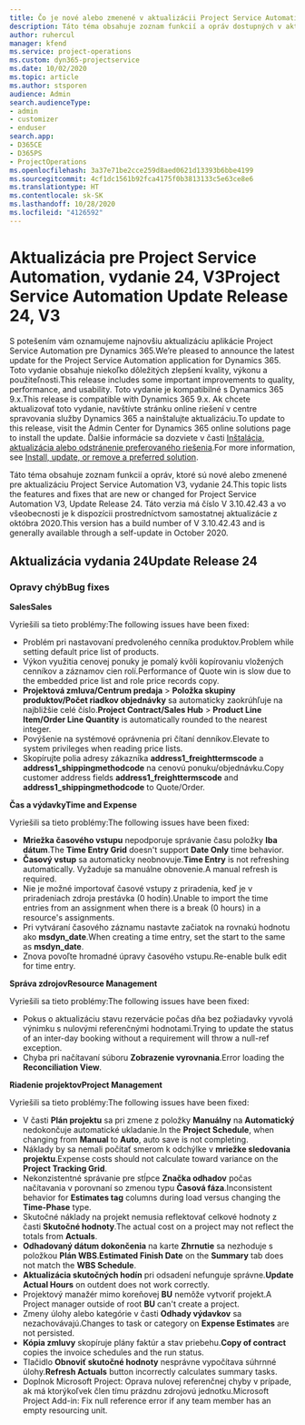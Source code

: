 ```yaml
---
title: Čo je nové alebo zmenené v aktualizácii Project Service Automation, vydanie 24, V3
description: Táto téma obsahuje zoznam funkcií a opráv dostupných v aktualizácii Project Service Automation, vydanie 24, V3
author: ruhercul
manager: kfend
ms.service: project-operations
ms.custom: dyn365-projectservice
ms.date: 10/02/2020
ms.topic: article
ms.author: stsporen
audience: Admin
search.audienceType:
- admin
- customizer
- enduser
search.app:
- D365CE
- D365PS
- ProjectOperations
ms.openlocfilehash: 3a37e71be2cce259d8aed0621d13393b6bbe4199
ms.sourcegitcommit: 4cf1dc1561b92fca4175f0b3813133c5e63ce8e6
ms.translationtype: HT
ms.contentlocale: sk-SK
ms.lasthandoff: 10/28/2020
ms.locfileid: "4126592"
---
```

# <a name="project-service-automation-update-release-24-v3"></a><span data-ttu-id="b6b1b-103">Aktualizácia pre Project Service Automation, vydanie 24, V3</span><span class="sxs-lookup"><span data-stu-id="b6b1b-103">Project Service Automation Update Release 24, V3</span></span>

<span data-ttu-id="b6b1b-104">S potešením vám oznamujeme najnovšiu aktualizáciu aplikácie Project Service Automation pre Dynamics 365.</span><span class="sxs-lookup"><span data-stu-id="b6b1b-104">We’re pleased to announce the latest update for the Project Service Automation application for Dynamics 365.</span></span> <span data-ttu-id="b6b1b-105">Toto vydanie obsahuje niekoľko dôležitých zlepšení kvality, výkonu a použiteľnosti.</span><span class="sxs-lookup"><span data-stu-id="b6b1b-105">This release includes some important improvements to quality, performance, and usability.</span></span> <span data-ttu-id="b6b1b-106">Toto vydanie je kompatibilné s Dynamics 365 9.x.</span><span class="sxs-lookup"><span data-stu-id="b6b1b-106">This release is compatible with Dynamics 365 9.x.</span></span> <span data-ttu-id="b6b1b-107">Ak chcete aktualizovať toto vydanie, navštívte stránku online riešení v centre spravovania služby Dynamics 365 a nainštalujte aktualizáciu.</span><span class="sxs-lookup"><span data-stu-id="b6b1b-107">To update to this release, visit the Admin Center for Dynamics 365 online solutions page to install the update.</span></span> <span data-ttu-id="b6b1b-108">Ďalšie informácie sa dozviete v časti [Inštalácia, aktualizácia alebo odstránenie preferovaného riešenia](https://docs.microsoft.com/power-platform/admin/install-remove-preferred-solution).</span><span class="sxs-lookup"><span data-stu-id="b6b1b-108">For more information, see [Install, update, or remove a preferred solution](https://docs.microsoft.com/power-platform/admin/install-remove-preferred-solution).</span></span>

<span data-ttu-id="b6b1b-109">Táto téma obsahuje zoznam funkcií a opráv, ktoré sú nové alebo zmenené pre aktualizáciu Project Service Automation V3, vydanie 24.</span><span class="sxs-lookup"><span data-stu-id="b6b1b-109">This topic lists the features and fixes that are new or changed for Project Service Automation V3, Update Release 24.</span></span> <span data-ttu-id="b6b1b-110">Táto verzia má číslo V 3.10.42.43 a vo všeobecnosti je k dispozícii prostredníctvom samostatnej aktualizácie z októbra 2020.</span><span class="sxs-lookup"><span data-stu-id="b6b1b-110">This version has a build number of V 3.10.42.43 and is generally available through a self-update in October 2020.</span></span>

## <a name="update-release-24"></a><span data-ttu-id="b6b1b-111">Aktualizácia vydania 24</span><span class="sxs-lookup"><span data-stu-id="b6b1b-111">Update Release 24</span></span>

### <a name="bug-fixes"></a><span data-ttu-id="b6b1b-112">Opravy chýb</span><span class="sxs-lookup"><span data-stu-id="b6b1b-112">Bug fixes</span></span>

<span data-ttu-id="b6b1b-113">**Sales**</span><span class="sxs-lookup"><span data-stu-id="b6b1b-113">**Sales**</span></span>

<span data-ttu-id="b6b1b-114">Vyriešili sa tieto problémy:</span><span class="sxs-lookup"><span data-stu-id="b6b1b-114">The following issues have been fixed:</span></span>

- <span data-ttu-id="b6b1b-115">Problém pri nastavovaní predvoleného cenníka produktov.</span><span class="sxs-lookup"><span data-stu-id="b6b1b-115">Problem while setting default price list of products.</span></span>
- <span data-ttu-id="b6b1b-116">Výkon využitia cenovej ponuky je pomalý kvôli kopírovaniu vložených cenníkov a záznamov cien rolí.</span><span class="sxs-lookup"><span data-stu-id="b6b1b-116">Performance of Quote win is slow due to the embedded price list and role price records copy.</span></span>
- <span data-ttu-id="b6b1b-117">**Projektová zmluva/Centrum predaja** > **Položka skupiny produktov/Počet riadkov objednávky** sa automaticky zaokrúhľuje na najbližšie celé číslo.</span><span class="sxs-lookup"><span data-stu-id="b6b1b-117">**Project Contract/Sales Hub** > **Product Line Item/Order Line Quantity** is automatically rounded to the nearest integer.</span></span>
- <span data-ttu-id="b6b1b-118">Povýšenie na systémové oprávnenia pri čítaní denníkov.</span><span class="sxs-lookup"><span data-stu-id="b6b1b-118">Elevate to system privileges when reading price lists.</span></span>
- <span data-ttu-id="b6b1b-119">Skopírujte polia adresy zákazníka **address1_freighttermscode** a **address1_shippingmethodcode** na cenovú ponuku/objednávku.</span><span class="sxs-lookup"><span data-stu-id="b6b1b-119">Copy customer address fields **address1_freighttermscode** and **address1_shippingmethodcode** to Quote/Order.</span></span> 


<span data-ttu-id="b6b1b-120">**Čas a výdavky**</span><span class="sxs-lookup"><span data-stu-id="b6b1b-120">**Time and Expense**</span></span>

<span data-ttu-id="b6b1b-121">Vyriešili sa tieto problémy:</span><span class="sxs-lookup"><span data-stu-id="b6b1b-121">The following issues have been fixed:</span></span>

- <span data-ttu-id="b6b1b-122">**Mriežka časového vstupu** nepodporuje správanie času položky **Iba dátum**.</span><span class="sxs-lookup"><span data-stu-id="b6b1b-122">The **Time Entry Grid** doesn't support **Date Only** time behavior.</span></span>
- <span data-ttu-id="b6b1b-123">**Časový vstup** sa automaticky neobnovuje.</span><span class="sxs-lookup"><span data-stu-id="b6b1b-123">**Time Entry** is not refreshing automatically.</span></span> <span data-ttu-id="b6b1b-124">Vyžaduje sa manuálne obnovenie.</span><span class="sxs-lookup"><span data-stu-id="b6b1b-124">A manual refresh is required.</span></span>
- <span data-ttu-id="b6b1b-125">Nie je možné importovať časové vstupy z priradenia, keď je v priradeniach zdroja prestávka (0 hodín).</span><span class="sxs-lookup"><span data-stu-id="b6b1b-125">Unable to import the time entries from an assignment when there is a break (0 hours) in a resource's assignments.</span></span>
- <span data-ttu-id="b6b1b-126">Pri vytváraní časového záznamu nastavte začiatok na rovnakú hodnotu ako **msdyn_date**.</span><span class="sxs-lookup"><span data-stu-id="b6b1b-126">When creating a time entry, set the start to the same as **msdyn_date**.</span></span>
- <span data-ttu-id="b6b1b-127">Znova povoľte hromadné úpravy časového vstupu.</span><span class="sxs-lookup"><span data-stu-id="b6b1b-127">Re-enable bulk edit for time entry.</span></span>

<span data-ttu-id="b6b1b-128">**Správa zdrojov**</span><span class="sxs-lookup"><span data-stu-id="b6b1b-128">**Resource Management**</span></span>

<span data-ttu-id="b6b1b-129">Vyriešili sa tieto problémy:</span><span class="sxs-lookup"><span data-stu-id="b6b1b-129">The following issues have been fixed:</span></span>

- <span data-ttu-id="b6b1b-130">Pokus o aktualizáciu stavu rezervácie počas dňa bez požiadavky vyvolá výnimku s nulovými referenčnými hodnotami.</span><span class="sxs-lookup"><span data-stu-id="b6b1b-130">Trying to update the status of an inter-day booking without a requirement will throw a null-ref exception.</span></span>
- <span data-ttu-id="b6b1b-131">Chyba pri načítavaní súboru **Zobrazenie vyrovnania**.</span><span class="sxs-lookup"><span data-stu-id="b6b1b-131">Error loading the **Reconciliation View**.</span></span>


<span data-ttu-id="b6b1b-132">**Riadenie projektov**</span><span class="sxs-lookup"><span data-stu-id="b6b1b-132">**Project Management**</span></span>

<span data-ttu-id="b6b1b-133">Vyriešili sa tieto problémy:</span><span class="sxs-lookup"><span data-stu-id="b6b1b-133">The following issues have been fixed:</span></span>

- <span data-ttu-id="b6b1b-134">V časti **Plán projektu** sa pri zmene z položky **Manuálny** na **Automatický** nedokončuje automatické ukladanie.</span><span class="sxs-lookup"><span data-stu-id="b6b1b-134">In the **Project Schedule**, when changing from **Manual** to **Auto**, auto save is not completing.</span></span>
- <span data-ttu-id="b6b1b-135">Náklady by sa nemali počítať smerom k odchýlke v **mriežke sledovania projektu**.</span><span class="sxs-lookup"><span data-stu-id="b6b1b-135">Expense costs should not calculate toward variance on the **Project Tracking Grid**.</span></span>
- <span data-ttu-id="b6b1b-136">Nekonzistentné správanie pre stĺpce **Značka odhadov** počas načítavania v porovnaní so zmenou typu **Časová fáza**.</span><span class="sxs-lookup"><span data-stu-id="b6b1b-136">Inconsistent behavior for **Estimates tag** columns during load versus changing the **Time-Phase** type.</span></span>
- <span data-ttu-id="b6b1b-137">Skutočné náklady na projekt nemusia reflektovať celkové hodnoty z časti **Skutočné hodnoty**.</span><span class="sxs-lookup"><span data-stu-id="b6b1b-137">The actual cost on a project may not reflect the totals from **Actuals**.</span></span>
- <span data-ttu-id="b6b1b-138">**Odhadovaný dátum dokončenia** na karte **Zhrnutie** sa nezhoduje s položkou **Plán WBS**.</span><span class="sxs-lookup"><span data-stu-id="b6b1b-138">**Estimated Finish Date** on the **Summary** tab does not match the **WBS Schedule**.</span></span>
- <span data-ttu-id="b6b1b-139">**Aktualizácia skutočných hodín** pri odsadení nefunguje správne.</span><span class="sxs-lookup"><span data-stu-id="b6b1b-139">**Update Actual Hours** on outdent does not work correctly.</span></span>
- <span data-ttu-id="b6b1b-140">Projektový manažér mimo koreňovej **BU** nemôže vytvoriť projekt.</span><span class="sxs-lookup"><span data-stu-id="b6b1b-140">A Project manager outside of root **BU** can't create a project.</span></span>
- <span data-ttu-id="b6b1b-141">Zmeny úlohy alebo kategórie v časti **Odhady výdavkov** sa nezachovávajú.</span><span class="sxs-lookup"><span data-stu-id="b6b1b-141">Changes to task or category on **Expense Estimates** are not persisted.</span></span>
- <span data-ttu-id="b6b1b-142">**Kópia zmluvy** skopíruje plány faktúr a stav priebehu.</span><span class="sxs-lookup"><span data-stu-id="b6b1b-142">**Copy of contract** copies the invoice schedules and the run status.</span></span>
- <span data-ttu-id="b6b1b-143">Tlačidlo **Obnoviť skutočné hodnoty** nesprávne vypočítava súhrnné úlohy.</span><span class="sxs-lookup"><span data-stu-id="b6b1b-143">**Refresh Actuals** button incorrectly calculates summary tasks.</span></span>
- <span data-ttu-id="b6b1b-144">Doplnok Microsoft Project: Oprava nulovej referenčnej chyby v prípade, ak má ktorýkoľvek člen tímu prázdnu zdrojovú jednotku.</span><span class="sxs-lookup"><span data-stu-id="b6b1b-144">Microsoft Project Add-in: Fix null reference error if any team member has an empty resourcing unit.</span></span>

